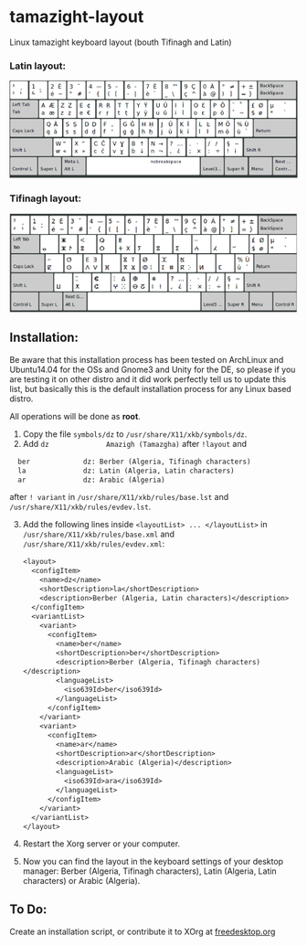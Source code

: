 # tamazight-layout
Linux tamazight keyboard layout (bouth Tifinagh and Latin)

### Latin layout: ###
![latin layout](https://raw.githubusercontent.com/menoureddine/tamazight-layout/master/talatinit.png)
### Tifinagh layout: ###
![latin layout](https://raw.githubusercontent.com/menoureddine/tamazight-layout/master/tifinagh.png)

Installation:
-------------
Be aware that this installation process has been tested on ArchLinux and Ubuntu14.04 for the OSs and Gnome3 and Unity for the DE, so please if you are testing it on other distro and it did work perfectly tell us to update this list, but basically this is the default installation process for any Linux based distro.

All operations will be done as **root**.

1.  Copy the file `symbols/dz` to `/usr/share/X11/xkb/symbols/dz`.
2.  Add `dz              Amazigh (Tamazgha)` after `!layout` and 
```
  ber             dz: Berber (Algeria, Tifinagh characters)
  la              dz: Latin (Algeria, Latin characters)
  ar              dz: Arabic (Algeria)
```
after `! variant` in `/usr/share/X11/xkb/rules/base.lst` and `/usr/share/X11/xkb/rules/evdev.lst`.

3.  Add the following lines inside `<layoutList> ... </layoutList>` in `/usr/share/X11/xkb/rules/base.xml` and `/usr/share/X11/xkb/rules/evdev.xml`:

    ```
    <layout>
      <configItem>
        <name>dz</name>
        <shortDescription>la</shortDescription>
        <description>Berber (Algeria, Latin characters)</description>
      </configItem>
      <variantList>
        <variant>
          <configItem>
            <name>ber</name>
            <shortDescription>ber</shortDescription>
            <description>Berber (Algeria, Tifinagh characters)</description>
            <languageList>
              <iso639Id>ber</iso639Id>
            </languageList>
          </configItem>
        </variant>
        <variant>
          <configItem>
            <name>ar</name>
            <shortDescription>ar</shortDescription>
            <description>Arabic (Algeria)</description>
            <languageList>
              <iso639Id>ara</iso639Id>
            </languageList>
          </configItem>
        </variant>
      </variantList>
    </layout>
    ```
4.  Restart the Xorg server or your computer.
5.  Now you can find the layout in the keyboard settings of your desktop manager: 
Berber (Algeria, Tifinagh characters), Latin (Algeria, Latin characters) or Arabic (Algeria).

To Do:
------
Create an installation script, or contribute it to XOrg at [freedesktop.org](https://www.freedesktop.org/wiki/Software/XKeyboardConfig)
